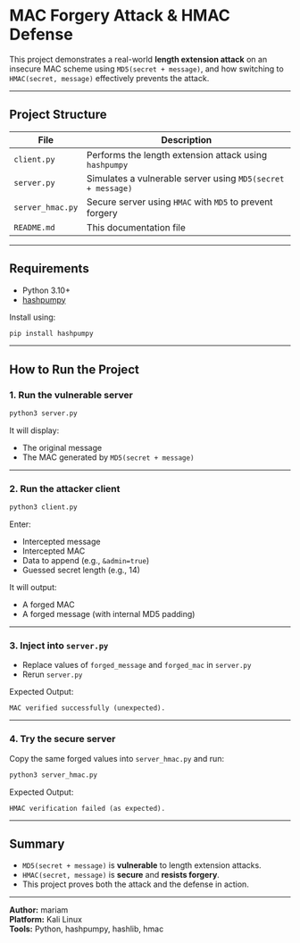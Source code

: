 # MAC Forgery Attack & HMAC Defense

This project demonstrates a real-world **length extension attack** on an insecure MAC scheme using `MD5(secret + message)`, and how switching to `HMAC(secret, message)` effectively prevents the attack.

---

## Project Structure

| File              | Description |
|-------------------|-------------|
| `client.py`        | Performs the length extension attack using `hashpumpy` |
| `server.py`        | Simulates a vulnerable server using `MD5(secret + message)` |
| `server_hmac.py` | Secure server using `HMAC` with `MD5` to prevent forgery |
| `README.md`        | This documentation file |

---

## Requirements

- Python 3.10+
- [hashpumpy](https://github.com/bwall/HashPump)

Install using:

```bash
pip install hashpumpy
```

---

##  How to Run the Project

### 1. Run the vulnerable server
```bash
python3 server.py
```
It will display:
- The original message
- The MAC generated by `MD5(secret + message)`

---

### 2. Run the attacker client
```bash
python3 client.py
```

Enter:
- Intercepted message
- Intercepted MAC
- Data to append (e.g., `&admin=true`)
- Guessed secret length (e.g., 14)

It will output:
- A forged MAC
- A forged message (with internal MD5 padding)

---

### 3. Inject into `server.py`
- Replace values of `forged_message` and `forged_mac` in `server.py`
- Rerun `server.py`

Expected Output:
```
MAC verified successfully (unexpected).
```

---

### 4. Try the secure server
Copy the same forged values into `server_hmac.py` and run:
```bash
python3 server_hmac.py
```

Expected Output:
```
HMAC verification failed (as expected).
```

---

##  Summary

- `MD5(secret + message)` is **vulnerable** to length extension attacks.
- `HMAC(secret, message)` is **secure** and **resists forgery**.
- This project proves both the attack and the defense in action.

---

**Author:** mariam  
**Platform:** Kali Linux  
**Tools:** Python, hashpumpy, hashlib, hmac
